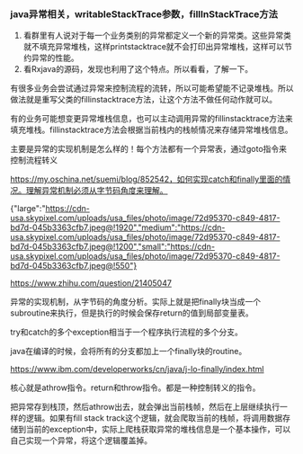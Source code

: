 ### java异常相关，writableStackTrace参数，fillInStackTrace方法



1. 看群里有人说对于每一个业务类别的异常都定义一个新的异常类。这些异常类就不填充异常堆栈，这样printstacktrace就不会打印出异常堆栈，这样可以节约异常的性能。
2. 看Rxjava的源码，发现也利用了这个特点。所以看看，了解一下。



有很多业务会尝试通过异常来控制流程的流转，所以可能希望能不记录堆栈。所以做法就是重写父类的fillinstacktrace方法，让这个方法不做任何动作就可以。



有的业务可能想变更异常堆栈信息，也可以主动调用异常的fillinstacktrace方法来填充堆栈。fillinstacktrace方法会根据当前栈内的栈帧情况来存储异常堆栈信息。





主要是异常的实现机制是怎么样的！每个方法都有一个异常表，通过goto指令来控制流程转义

https://my.oschina.net/suemi/blog/852542，如何实现catch和finally里面的情况。理解异常机制必须从字节码角度来理解。



{"large":"https://cdn-usa.skypixel.com/uploads/usa_files/photo/image/72d95370-c849-4817-bd7d-045b3363cfb7.jpeg@!1920","medium":"https://cdn-usa.skypixel.com/uploads/usa_files/photo/image/72d95370-c849-4817-bd7d-045b3363cfb7.jpeg@!1200","small":"https://cdn-usa.skypixel.com/uploads/usa_files/photo/image/72d95370-c849-4817-bd7d-045b3363cfb7.jpeg@!550"}



https://www.zhihu.com/question/21405047



异常的实现机制，从字节码的角度分析。实际上就是把finally块当成一个subroutine来执行，但是执行的时候会保存return的值到局部变量表。



try和catch的多个exception相当于一个程序执行流程的多个分支。

java在编译的时候，会将所有的分支都加上一个finally块的routine。



https://www.ibm.com/developerworks/cn/java/j-lo-finally/index.html

核心就是athrow指令。return和throw指令。都是一种控制转义的指令。

把异常存到栈顶，然后athrow出去，就会弹出当前栈帧，然后在上层继续执行一样的逻辑。如果有fill stack track这个逻辑，就会爬取当前的栈帧，将调用数据存储到当前的exception中，实际上爬栈获取异常的堆栈信息是一个基本操作，可以自己实现一个异常，将这个逻辑覆盖掉。

